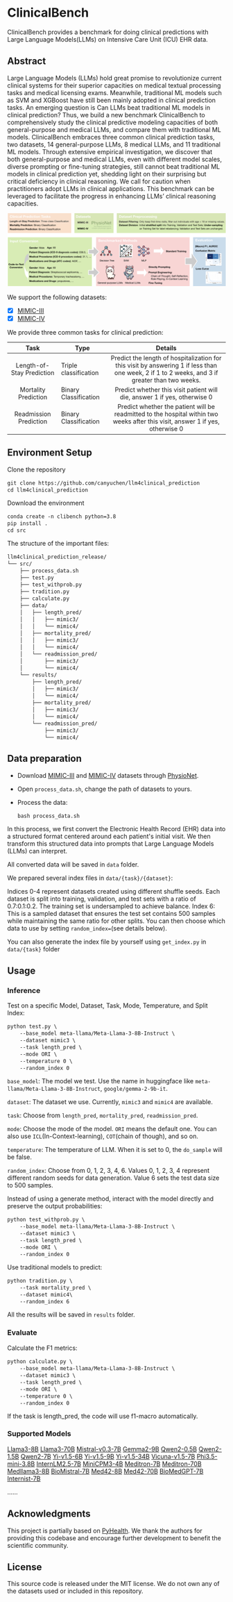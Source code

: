 # ClinicalBench

ClinicalBench provides a benchmark for doing clinical predictions with Large Language Models(LLMs) on Intensive Care Unit (ICU) EHR data.

## Abstract

Large Language Models (LLMs) hold great promise to revolutionize current clinical systems for their superior capacities on medical textual processing tasks and medical licensing exams. Meanwhile, traditional ML models such as SVM and XGBoost have still been mainly adopted in clinical prediction tasks. An emerging question is Can LLMs beat traditional ML models in clinical prediction? Thus, we build a new benchmark ClinicalBench to comprehensively study the clinical predictive modeling capacities of both general-purpose and medical LLMs, and compare them with traditional ML models. ClinicalBench embraces three common clinical prediction tasks, two datasets, 14 general-purpose LLMs, 8 medical LLMs, and 11 traditional ML models. Through extensive empirical investigation, we discover that both general-purpose and medical LLMs, even with different model scales, diverse prompting or fine-tuning strategies, still cannot beat traditional ML models in clinical prediction yet, shedding light on their surprising but critical deficiency in clinical reasoning. We call for caution when practitioners adopt LLMs in clinical applications. This benchmark can be leveraged to facilitate the progress in enhancing LLMs’ clinical reasoning capacities.

![framework](framework.png)

We support the following datasets:

- [x] [MIMIC-III](https://physionet.org/content/mimiciii/1.4/)
- [x] [MIMIC-IV](https://physionet.org/content/mimiciv/3.0/)

We provide three common tasks for clinical prediction:

| Task      | Type        |Details |
| :-------: | ----------- | :---------: |
| Length-of-Stay Prediction		    |    Triple classification    | Predict the length of hospitalization for this visit by answering 1 if less than one week, 2 if 1 to 2 weeks, and 3 if greater than two weeks. |
| Mortality Prediction		 |    Binary Classification     |    Predict whether this visit patient will die, answer 1 if yes, otherwise 0 |
| Readmission Prediction		 |    Binary Classification     |    Predict whether the patient will be readmitted to the hospital within two weeks after this visit, answer 1 if yes, otherwise 0 |

## Environment Setup

Clone the repository


```shell
git clone https://github.com/canyuchen/llm4clinical_prediction
cd llm4clinical_prediction
```

Download the environment

```shell
conda create -n clibench python=3.8
pip install .
cd src
```

The structure of the important files:

```shell
llm4clinical_prediction_release/
└── src/
    ├── process_data.sh
    ├── test.py
    ├── test_withprob.py
    ├── tradition.py
    ├── calculate.py
    ├── data/
    │   ├── length_pred/
    │   │   ├── mimic3/
    │   │   └── mimic4/
    │   ├── mortality_pred/
    │   │   ├── mimic3/
    │   │   └── mimic4/
    │   └── readmission_pred/
    │       ├── mimic3/
    │       └── mimic4/
    └── results/
        ├── length_pred/
        │   ├── mimic3/
        │   └── mimic4/
        ├── mortality_pred/
        │   ├── mimic3/
        │   └── mimic4/
        └── readmission_pred/
            ├── mimic3/
            └── mimic4/

```

## Data preparation

* Download [MIMIC-III](https://physionet.org/content/mimiciii/1.4/) and [MIMIC-IV](https://physionet.org/content/mimiciv/3.0/) datasets through [PhysioNet](https://physionet.org/).

* Open `process_data.sh`, change the path of datasets to yours.

* Process the data:

  ```shell
  bash process_data.sh
  ```

In this process, we first convert the Electronic Health Record (EHR) data into a structured format centered around each patient's initial visit. We then transform this structured data into prompts that Large Language Models (LLMs) can interpret.

All converted data will be saved in `data` folder.

We prepared several index files in `data/{task}/{dataset}`:

Indices 0-4 represent datasets created using different shuffle seeds. Each dataset is split into training, validation, and test sets with a ratio of 0.7:0.1:0.2. The training set is undersampled to achieve balance.
Index 6: This is a sampled dataset that ensures the test set contains 500 samples while maintaining the same ratio for other splits. You can then choose which data to use by setting `random_index=`(see details below).

You can also generate the index file by yourself using `get_index.py` in `data/{task}` folder

## Usage

### Inference

Test on a specific Model, Dataset, Task, Mode, Temperature, and Split Index:

```shell
python test.py \
	--base_model meta-llama/Meta-Llama-3-8B-Instruct \ 
	--dataset mimic3 \
	--task length_pred \
	--mode ORI \
	--temperature 0 \
	--random_index 0
```

`base_model`: The model we test. Use the name in huggingface like `meta-llama/Meta-Llama-3-8B-Instruct`, `google/gemma-2-9b-it`.

`dataset`: The dataset we use. Currently, `mimic3` and `mimic4` are available.

`task`: Choose from `length_pred`, `mortality_pred`, `readmission_pred`.

`mode`: Choose the mode of the model. `ORI` means the default one. You can also use `ICL`(In-Context-learning), `COT`(chain of though), and so on.

`temperature`: The temperature of LLM. When it is set to 0, the `do_sample` will be false.

`random_index`: Choose from 0, 1, 2, 3, 4, 6. Values 0, 1, 2, 3, 4 represent different random seeds for data generation. Value 6 sets the test data size to 500 samples.

Instead of using a generate method, interact with the model directly and preserve the output probabilities:

```shell
python test_withprob.py \
	--base_model meta-llama/Meta-Llama-3-8B-Instruct \ 
	--dataset mimic3 \
	--task length_pred \
	--mode ORI \
	--random_index 0
```

Use traditional models to predict:

```shell
python tradition.py \
	--task mortality_pred \
	--dataset mimic4\
	--random_index 6
```

All the results will be saved in `results` folder. 

### Evaluate

Calculate the F1 metrics:

```shell
python calculate.py \
	--base_model meta-llama/Meta-Llama-3-8B-Instruct \
	--dataset mimic3 \
	--task length_pred \
	--mode ORI \
	--temperature 0 \
	--random_index 0
```

If the task is length_pred, the code will use f1-macro automatically.

### Supported Models

[Llama3-8B]( https://huggingface.co/meta-llama/Meta-Llama-3-8B-Instruct)
[Llama3-70B](https://huggingface.co/meta-llama/Meta-Llama-3-70B-Instruct)
[Mistral-v0.3-7B](https://huggingface.co/mistralai/Mistral-7B-Instruct-v0.3)
[Gemma2-9B](https://huggingface.co/google/gemma-2-9b-it)
[Qwen2-0.5B](https://huggingface.co/Qwen/Qwen2-0.5B-Instruct)
[Qwen2-1.5B](https://huggingface.co/Qwen/Qwen2-1.5B-Instruct)
[Qwen2-7B](https://huggingface.co/Qwen/Qwen2-7B-Instruct)
[Yi-v1.5-6B](https://huggingface.co/01-ai/Yi-1.5-6B-Chat)
[Yi-v1.5-9B](https://huggingface.co/01-ai/Yi-1.5-9B-Chat)
[Yi-v1.5-34B](https://huggingface.co/01-ai/Yi-1.5-34B-Chat)
[Vicuna-v1.5-7B](https://huggingface.co/lmsys/vicuna-7b-v1.5)
[Phi3.5-mini-3.8B](https://huggingface.co/microsoft/Phi-3.5-mini-instruct)
[InternLM2.5-7B](https://huggingface.co/internlm/internlm2_5-7b-chat)
[MiniCPM3-4B](https://huggingface.co/openbmb/MiniCPM3-4B)
[Meditron-7B](https://huggingface.co/epfl-llm/meditron-7b)
[Meditron-70B](https://huggingface.co/epfl-llm/meditron-70b)
[Medllama3-8B](https://huggingface.co/ProbeMedicalYonseiMAILab/medllama3-v20)
[BioMistral-7B](https://huggingface.co/BioMistral/BioMistral-7B)
[Med42-8B](https://huggingface.co/m42-health/Llama3-Med42-8B)
[Med42-70B](https://huggingface.co/m42-health/Llama3-Med42-70B)
[BioMedGPT-7B](https://huggingface.co/PharMolix/BioMedGPT-LM-7B)
[Internist-7B](https://huggingface.co/internistai/base-7b-v0.2)

……

## Acknowledgments

This project is partially based on [PyHealth](https://sunlabuiuc.github.io/PyHealth/). We thank the authors for providing this codebase and encourage further development to benefit the scientific community. 

## License

This source code is released under the MIT license. We do not own any of the datasets used or included in this repository.
